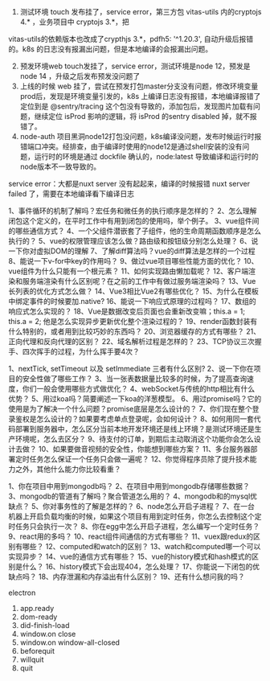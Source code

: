 1. 测试环境 touch 发布挂了，service error，第三方包 vitas-utils 内的cryptojs 4.* ，业务项目中 cryptojs 3.*，把

vitas-utils的依赖版本也改成了crypthjs 3.*，pdfh5: '^1.20.3', 自动升级后报错的。k8s 的日志没有报漏出问题，但是本地编译的会报漏出问题。

2. 预发环境web touch发挂了，service error，测试环境是node 12，预发是 node 14 ，升级之后发布预发没问题了
3. 上线的时候 web 挂了，尝试在预发打包master分支没有问题，修改环境变量prod后，发现是环境变量引发的，k8s 上编译日志没有报错，本地编译报错了定位到是 @sentry/tracing 这个包没有导致的，添加包后，发现图片加载有问题，继续定位 isProd 影响的逻辑，将 isProd 的sentry disabled 掉，就不报错了。
4. node-auth 项目黑洞node12打包没问题，k8s编译没问题，发布时候运行时报错端口冲突。经排查，由于编译时使用的node12是通过shell安装的没有问题，运行时的环境是通过 dockfile 确认的，node:latest 导致编译和运行时的node版本不一致导致的。



service error：大都是nuxt server 没有起起来，编译的时候报错 nuxt server failed 了，需要在本地编译看下编译日志



1、事件循环的机制了解吗？宏任务和微任务的执行顺序是怎样的？
2、怎么理解闭包这个定义的，在平时工作中有用到闭包的使用吗，举个例子。
3、vue组件间的哪些通信方式？
4、一个父组件潜嵌套了子组件，他的生命周期函数顺序是怎么执行的？
5、vue的权限管理应该怎么做？路由级和按钮级分别怎么处理？
6、说一下你对虚拟DOM的理解
7、了解diff算法吗？vue的diff算法是怎样的一个过程
8、能说一下v-for中key的作用吗？
9、做过vue项目哪些性能方面的优化？
10、vue组件为什么只能有一个根元素？
11、如何实现路由懒加载呢？
12、客户端渲染和服务端渲染有什么区别呢？在之前的工作中有做过服务端渲染吗？
13、Vue长列表的优化方式怎么做？
14、Vue3相比Vue2有哪些优化？
15、为什么在模板中绑定事件的时候要加.native?
16、能说一下响应式原理的过程吗？
17、数组的响应式怎么实现的？
18、Vue是数据改变后页面也会重新改变嘛；this.a = 1; this.a = 2; 他是怎么实现异步更新优化整个渲染过程的？
19、render函数封装有什么特别的，或者用到比较巧妙的东西吗？
20、浏览器缓存的方式有哪些？
21、正向代理和反向代理的区别？
22、域名解析过程是怎样的？
23、TCP协议三次握手、四次挥手的过程，为什么挥手要4次？

1、nextTick, setTimeout 以及 setImmediate 三者有什么区别?
2、说一下你在项目的安全性做了哪些工作？
3、当一张表数据量比较多的时候，为了提高查询速度，你们一般会使用哪些方式做优化？
4、webSocket与传统的http相比有什么优势？
5、用过koa吗？简要阐述一下koa的洋葱模型。
6、用过promise吗？它的使用是为了解决一个什么问题？promise底层是怎么设计的？
7、你们现在整个登录鉴权是怎么设计的？如果要考虑单点登录呢，会如何设计？
8、如何用同一套代码部署到服务器中，怎么区分当前本地开发环境还是线上环境？是测试环境还是生产环境呢，怎么去区分？
9、待支付的订单，到期后主动取消这个功能你会怎么设计去做？
10、如果要做音视频的安全性，你能想到哪些方案？
11、多台服务器部署定时任务怎么保证一个任务只会做一遍呢？
12、你觉得程序员除了提升技术能力之外，其他什么能力你比较看重？



1、你在项目中用到mongodb吗？
2、在项目中用到mongodb存储哪些数据？
3、mongodb的管道有了解吗？聚合管道怎么用的？
4、mongodb和的mysql优缺点？
5、你对事务性的了解是怎样的？
6、node怎么开启子进程？
7、在一台机器上开启负载均衡的时候，如果这个项目有用到定时任务，你怎么去控制这个定时任务只会执行一次？
8、你在egg中怎么开启子进程，怎么编写一个定时任务？
9、react用的多吗？
10、react组件间通信的方式有哪些？
11、vuex跟redux的区别有哪些？
12、computed和watch的区别？
13、watch和computed哪一个可以实现异步？
14、vue的通信方式有哪些？
15、vue的history模式和hash模式的区别是什么？
16、history模式下会出现404，怎么处理？
17、你能说一下闭包的优缺点吗？
18、内存泄漏和内存溢出有什么区别？
19、还有什么想问我的吗？











electron

1. app.ready
2. dom-ready
3. did-finish-load
4. window.on close
5. window.on  window-all-closed
6. beforequit
7. willquit
8. quit

